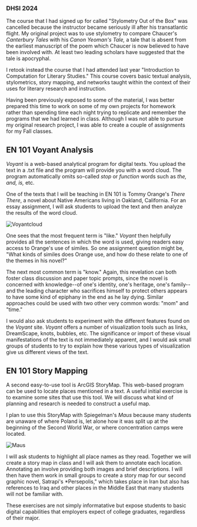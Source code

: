 ### DHSI 2024

The course that I had signed up for called "Stylometry Out of the Box" was cancelled because the instructor became seriously ill after his transatlantic flight. My original project was to use stylometry to compare Chaucer's *Canterbury Tales* with his *Canon Yeoman's Tale,* a tale that is absent from the earliest manuscript of the poem which Chaucer is now believed to have been involved with. At least two leading scholars have suggested that the tale is apocryphal.

I retook instead the course that I had attended last year "Introduction to Computation for Literary Studies." This course covers basic textual analysis, stylometrics, story mapping, and networks taught within the context of their uses for literary research and instruction.

Having been previously exposed to some of the material, I was better prepared this time to work on some of my own projects for homework rather than spending time each night trying to replicate and remember the programs that we had learned in class. Although I was not able to pursue my original research project, I was able to create a couple of assignments for my Fall classes.

## EN 101 Voyant Analysis

*Voyant* is a web-based analytical program for digital texts. You upload the text in a .txt file and the program will provide you with a word cloud. The program automatically omits so-called *stop* or *function* words such as *the,* *and,* *is,* etc.


One of the texts that I will be teaching in EN 101 is Tommy Orange's *There There*, a novel about Native Americans living in Oakland, California. For an essay assignment, I will ask students to upload the text and then analyze the results of the word cloud.

![Voyantcloud](https://photos.app.goo.gl/b9DznfEjUapuK4NGA)



One sees that the most frequent term is "like." *Voyant* then helpfully provides all the sentences in which the word is used, giving readers easy access to Orange's use of similes. So one assignment question might be, "What kinds of similes does Orange use, and how do these relate to one of the themes in his novel?"

The next most common term is "know."  Again, this revelation can both foster class discussion and paper topic prompts, since the novel is concerned with knowledge--of one's identity, one's heritage, one's family--and the leading character who sacrifices himself to protect others appears to have some kind of epiphany in the end as he lay dying. Similar approaches could be used with two other very common words: "mom" and "time."

I would also ask students to experiment with the different features found on the *Voyant* site. *Voyant* offers a number of visualization tools such as links, DreamScape, knots, bubbles, etc. The significance or import of these visual manifestations of the text is not immediately apparent, and I would ask small groups of students to try to explain how these various types of visualization give us different views of the text.

## EN 101 Story Mapping

A second easy-to-use tool is ArcGIS StoryMap. This web-based program can be used to locate places mentioned in a text. A useful initial exercise is to examine some sites that use this tool. We will discuss what kind of planning and research is needed to construct a useful map.

I plan to use this StoryMap with Spiegelman's *Maus* because many students are unaware of where Poland is, let alone how it was split up at the beginning of the Second World War, or where concentration camps were located.

![Maus](https://m.media-amazon.com/images/I/A1pUyqvAOwL._AC_UF1000,1000_QL80_.jpg)


I will ask students to highlight all place names as they read. Together we will create a story map in class and I will ask them to annotate each location. Annotating an involve providing both images and brief descriptions. I will then have them work in small groups to create a story map for our second graphic novel, Satrapi's *Persepolis," which takes place in Iran but also has references to Iraq and other places in the Middle East that many students will not be familiar with. 

These exercises are not simply informatative but expose students to basic digital capabilities that employers expect of college graduates, regardless of their major.
